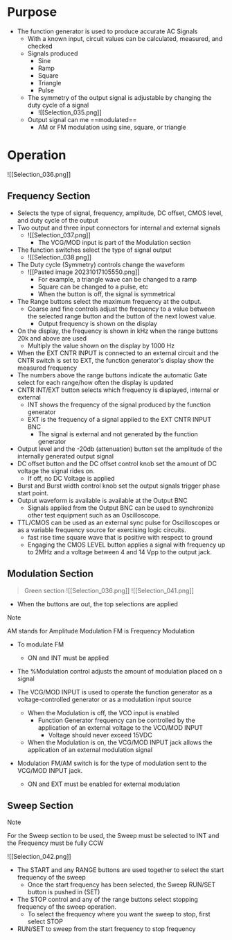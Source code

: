 # Purpose

- The function generator is used to produce accurate AC Signals
	- With a known input, circuit values can be calculated, measured, and checked
	- Signals produced
		- Sine
		- Ramp
		- Square
		- Triangle
		- Pulse
	- The symmetry of the output signal is adjustable by changing the duty cycle of a signal
		- ![[Selection_035.png]]
	- Output signal can me ==modulated== 
		- AM or FM modulation using sine, square, or triangle

# Operation

![[Selection_036.png]]

## Frequency Section

- Selects the type of signal, frequency, amplitude, DC offset, CMOS level, and duty cycle of the output
- Two output and three input connectors for internal and external signals
	- ![[Selection_037.png]]
		- The VCG/MOD input is part of the Modulation section
- The function switches select the type of signal output
	- ![[Selection_038.png]]
- The Duty cycle (Symmetry) controls change the waveform
	- ![[Pasted image 20231017105550.png]]
		- For example, a triangle wave can be changed to a ramp
		- Square can be changed to a pulse, etc
		- When the button is off, the signal is symmetrical
- The Range buttons select the maximum frequency at the output.
	- Coarse and fine controls adjust the frequency to a value between the selected range button and the button of the next lowest value.
		- Output frequency is shown on the display
- On the display, the frequency is shown in kHz when the range buttons 20k and above are used
	- Multiply the value shown on the display by 1000 Hz
- When the EXT CNTR INPUT is connected to an external circuit and the CNTR switch is set to EXT, the function generator's display show the measured frequency
- The numbers above the range buttons indicate the automatic Gate select for each range/how often the display is updated
- CNTR INT/EXT button selects which frequency is displayed, internal or external
	- INT shows the frequency of the signal produced by the function generator
	- EXT is the frequency of a signal applied to the EXT CNTR INPUT BNC
		- The signal is external and not generated by the function generator
- Output level and the -20db (attenuation) button set the amplitude of the internally generated output signal
- DC offset button and the DC offset control knob set the amount of DC voltage the signal rides on. 
	- If off, no DC Voltage is applied
- Burst and Burst width control knob set the output signals trigger phase start point.
- Output waveform is available is available at the Output BNC
	- Signals applied from the Output BNC can be used to synchronize other test equipment such as an Oscilloscope. 
- TTL/CMOS can be used as an external sync pulse for Oscilloscopes or as a variable frequency source for exercising logic circuits. 
	- fast rise time square wave that is positive with respect to ground
	- Engaging the CMOS LEVEL button applies a signal with frequency up to 2MHz and a voltage between 4 and 14 Vpp to the output jack. 


## Modulation Section

>Green section
>![[Selection_036.png]]
![[Selection_041.png]]

- When the buttons are out, the top selections are applied
>[!Note]
>AM stands for Amplitude Modulation
>FM is Frequency Modulation

- To modulate FM
	- ON and INT must be applied

- The %Modulation control adjusts the amount of modulation placed on a signal

- The VCG/MOD INPUT is used to operate the function generator as a voltage-controlled generator or as a modulation input source
	- When the Modulation is off, the VCO input is enabled
		- Function Generator frequency can be controlled by the application of an external voltage to the VCO/MOD INPUT
			- Voltage should never exceed 15VDC
	- When the Modulation is on, the VCG/MOD INPUT jack allows the application of an external modulation signal
- Modulation FM/AM switch is for the type of modulation sent to the VCG/MOD INPUT jack. 
	- ON and EXT must be enabled for external modulation
## Sweep Section
>[!Note]
>For the Sweep section to be used, the Sweep must be selected to INT and the Frequency must be fully CCW

![[Selection_042.png]]

- The START and any RANGE buttons are used together to select the start frequency of the sweep
	- Once the start frequency has been selected, the Sweep RUN/SET button is pushed in (SET)
- The STOP control and any of the range buttons select stopping frequency of the sweep operation.
	- To select the frequency where you want the sweep to stop, first select STOP
- RUN/SET to sweep from the start frequency to stop frequency